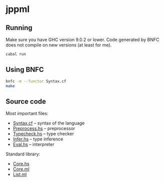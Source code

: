 # jppml

## Running

Make sure you have GHC version 9.0.2 or lower. Code generated by BNFC does not compile on new versions (at least for me).

```bash
cabal run
```

## Using BNFC

```bash
bnfc -m --functor Syntax.cf
make
```

## Source code

Most important files:
- [Syntax.cf](src/Syntax.cf) – syntax of the language
- [Preprocess.hs](src/Preprocess.hs) – preprocessor
- [Typecheck.hs](src/Typecheck.hs) – type checker
- [Infer.hs](src/Typecheck.hs) – type inference
- [Eval.hs](src/Eval.hs) – interpreter

Standard library:
- [Core.hs](src/Core.hs)
- [Core.ml](src/Core.ml)
- [List.ml](src/List.ml)
